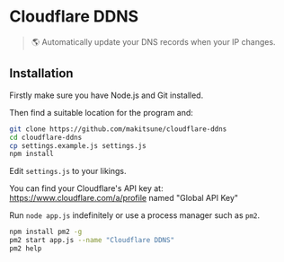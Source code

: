 # Cloudflare DDNS

> 🌎 Automatically update your DNS records when your IP changes.

## Installation

Firstly make sure you have Node.js and Git installed.

Then find a suitable location for the program and:

```bash
git clone https://github.com/makitsune/cloudflare-ddns
cd cloudflare-ddns
cp settings.example.js settings.js
npm install
```

Edit `settings.js` to your likings.

You can find your Cloudflare's API key at: https://www.cloudflare.com/a/profile named "Global API Key"

Run `node app.js` indefinitely or use a process manager such as `pm2`.

```bash
npm install pm2 -g
pm2 start app.js --name "Cloudflare DDNS"
pm2 help
```
